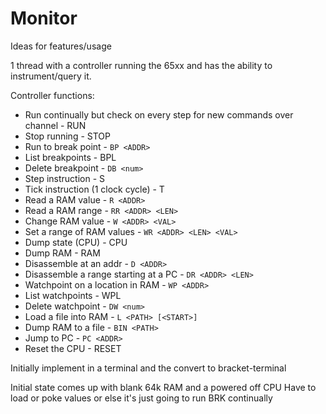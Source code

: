 # Monitor

Ideas for features/usage

1 thread with a controller running the 65xx and has the ability to instrument/query it.

Controller functions:

* Run continually but check on every step for new commands over channel - RUN
* Stop running - STOP
* Run to break point - `BP <ADDR>`
* List breakpoints - BPL
* Delete breakpoint - `DB <num>`
* Step instruction - S
* Tick instruction (1 clock cycle) - T
* Read a RAM value - `R <ADDR>`
* Read a RAM range - `RR <ADDR> <LEN>`
* Change RAM value - `W <ADDR> <VAL>`
* Set a range of RAM values - `WR <ADDR> <LEN> <VAL>`
* Dump state (CPU) - CPU
* Dump RAM - RAM
* Disassemble at an addr - `D <ADDR>`
* Disassemble a range starting at a PC - `DR <ADDR> <LEN>`
* Watchpoint on a location in RAM - `WP <ADDR>`
* List watchpoints - WPL
* Delete watchpoint - `DW <num>`
* Load a file into RAM - `L <PATH> [<START>]`
* Dump RAM to a file - `BIN <PATH>`
* Jump to PC - `PC <ADDR>`
* Reset the CPU - RESET

Initially implement in a terminal and the convert to bracket-terminal

Initial state comes up with blank 64k RAM and a powered off CPU
Have to load or poke values or else it's just going to run BRK continually
